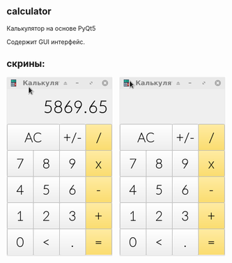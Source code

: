 ## calculator
Калькулятор на основе PyQt5

Содержит GUI интерфейс.

 ## скрины:

![screenshot of sample](screenshots/1.png) 	&nbsp;&nbsp; ![screenshot of sample](screenshots/2.png)

